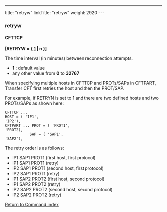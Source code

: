---
title: "retryw"
linkTitle: "retryw"
weight: 2920
---<span id="retryw"></span>

### retryw

#### CFTTCP

****[RETRYW = { <u>1</u> &#124; n }]****

The time interval (in minutes) between reconnection attempts.

* ****1****
    : default value
* any other value
    from ****0**** to ****32767****

When specifying multiple hosts in CFTTCP and PROTs/SAPs in CFTPART, Transfer CFT first retries the host and then the PROT/SAP.

For example, if RETRYN is set to 1 and there are two defined hosts and two PROTs/SAPs as shown here:

```
CFTTCP ...
HOST = ( 'IP1',
'IP2'),
CFTPART ... PROT = ( 'PROT1',
'PROT2),
           SAP = ( 'SAP1',
'SAP2'),
```

The retry order is as follows:

* IP1 SAP1 PROT1 (first host, first protocol)
* IP1 SAP1 PROT1 (retry)
* IP2 SAP1 PROT1 (second host, first protocol)
* IP2 SAP1 PROT1 (retry)
* IP1 SAP2 PROT2 (first host, second protocol)
* IP1 SAP2 PROT2 (retry)
* IP2 SAP2 PROT2 (second host, second protocol)
* IP2 SAP2 PROT2 (retry)

[Return to Command index](../../)
